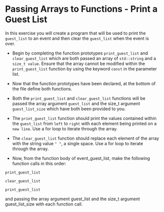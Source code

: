 # Passing Arrays to Functions - Print a Guest List
In this exercise you will create a program that will be used to print the `guest_list` to an event and then clear the `guest_list` when the event is over.

* Begin by completing the function prototypes `print_guest_list` and `clear_guest_list` which are both passed an array of `std::string` and a `size_t value`. Ensure that the array cannot be modified within the `print_guest_list` function by using the keyword `const` in the parameter list.

* Now that the function prototypes have been declared, at the bottom of the file define both functions.

* Both the `print_guest_list` and `clear_guest_list` functions will be passed the array argument `guest_list` and the size_t argument `guest_list_size` which have both been provided to you.

* The `print_guest_list` function should print the values contained within the `guest_list` from `left` to `right` with each element being printed on a `new line`.  Use a for loop to iterate through the array.

* The `clear_guest_list` function should replace each element of the array with the string value `" "`, a single space.  Use a for loop to iterate through the array.

* Now, from the function body of event_guest_list, make the following function calls in this order:

```
print_guest_list

clear_guest_list

print_guest_list
```
and passing the array argument guest_list and the size_t argument guest_list_size with each function call.